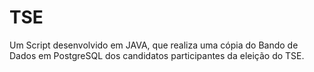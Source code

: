 # TSE
Um Script desenvolvido em JAVA, que realiza uma cópia do Bando de Dados em PostgreSQL dos candidatos participantes da eleição do TSE.
